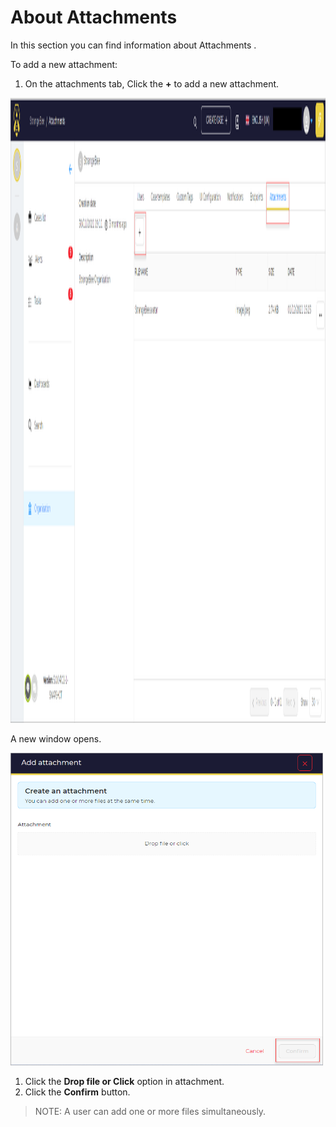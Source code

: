 # About Attachments

In this section you can find information about Attachments . 

To add a new attachment:

1. On the attachments tab, Click the **+** to add a new attachment.

<img src="../../../../images/user-guides/organization/configure-organization/manage-attachments/attachments.png" alt="attachment" width="1000" height="1000"/>

A new window opens. 

<img src="../../../../images/user-guides/organization/configure-organization/manage-attachments/add_attachments.png" alt="new attachment" width="500" height="500"/>

1. Click the **Drop file or Click** option in attachment. 
2. Click the **Confirm** button. 

> NOTE: A user can add one or more files simultaneously. 



